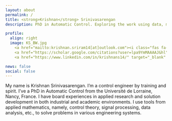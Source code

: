 ```yaml
---
layout: about
permalink: /
title: <strong>Krishnan</strong> Srinivasarengan
description: PhD in Automatic Control. Exploring the work using data, models, and intuition

profile:
  align: right
  image: KS_BW.jpg
    <a href="mailto:krishnan.sriram14[at]outlook.com"><i class="fas fa-envelope fa-2x"></i></a>
    <a href="https://scholar.google.com/citations?user=lpa9YmMAAAAJ&hl" target="_blank" title="Google Scholar"><i class="ai ai-google-scholar ai-2x"></i></a>
    <a href="https://www.linkedin.com/in/krishnans14/" target="_blank" title="LinkedIn"><i class="fab fa-linkedin fa-2x"></i></a>

news: false
social: false
---
```


My name is Krishnan Srinivasarengan. I’m a control engineer by training and spirit. I’ve a PhD in Automatic Control from the Université de Lorraine, Nancy, France. I have board experiences in applied research and solution development in both industrial and academic environments. I use tools from applied mathematics, namely, control theory, signal processing, data analysis, etc., to solve problems in various engineering systems.
